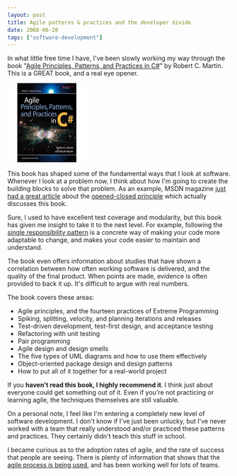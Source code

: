 ```yaml
---
layout: post
title: Agile patterns & practices and the developer divide
date: 2008-06-20
tags: ["software-development"]
---
```


In what little free time I have, I've been slowly working my way through the book "[Agile Principles, Patterns, and Practices in C#](http://www.amazon.com/dp/product/0131857258/?tag=ytechie-20&linkCode=asn&creativeASIN=0131857258)" by Robert C. Martin. This is a GREAT book, and a real eye opener.

![image](image2.png) 

This book has shaped some of the fundamental ways that I look at software. Whenever I look at a problem now, I think about how I'm going to create the building blocks to solve that problem. As an example, MSDN magazine [just had a great article](http://msdn.microsoft.com/en-us/magazine/cc546578.aspx) about the [opened-closed principle](http://en.wikipedia.org/wiki/Open/closed_principle) which actually discusses this book.

Sure, I used to have excellent test coverage and modularity, but this book has given me insight to take it to the next level. For example, following the [single responsibility pattern](http://davidhayden.com/blog/dave/archive/2005/05/29/1066.aspx) is a concrete way of making your code more adaptable to change, and makes your code easier to maintain and understand.

The book even offers information about studies that have shown a correlation between how often working software is delivered, and the quality of the final product. When points are made, evidence is often provided to back it up. It's difficult to argue with real numbers.

The book covers these areas:

*   Agile principles, and the fourteen practices of Extreme Programming
*   Spiking, splitting, velocity, and planning iterations and releases
*   Test-driven development, test-first design, and acceptance testing
*   Refactoring with unit testing
*   Pair programming
*   Agile design and design smells
*   The five types of UML diagrams and how to use them effectively
*   Object-oriented package design and design patterns
*   How to put all of it together for a real-world project  

If you **haven't read this book, I highly recommend it**. I think just about everyone could get something out of it. Even if you're not practicing or learning agile, the techniques themselves are still valuable.

On a personal note, I feel like I'm entering a completely new level of software development. I don't know if I've just been unlucky, but I've never worked with a team that really understood and/or practiced these patterns and practices. They certainly didn't teach this stuff in school.

I became curious as to the adoption rates of agile, and the rate of success that people are seeing. There is plenty of information that shows that the [agile process _is_ being used](http://www.agilemodeling.com/essays/proof.htm), and has been working well for lots of teams.
